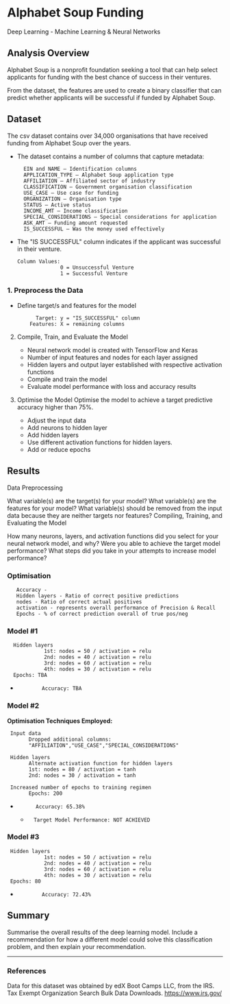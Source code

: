 # Alphabet Soup Funding 

  Deep Learning - Machine Learning & Neural Networks



## Analysis Overview

Alphabet Soup is a nonprofit foundation seeking a tool that can help select applicants for funding with the best chance of success in their ventures. 

From the dataset, the features are used to create a binary classifier that can predict whether applicants will be successful if funded by Alphabet Soup.

## Dataset
The csv dataset contains over 34,000 organisations that have received funding from Alphabet Soup over the years.

*   The dataset contains a number of columns that capture metadata:

          EIN and NAME — Identification columns
          APPLICATION_TYPE — Alphabet Soup application type
          AFFILIATION — Affiliated sector of industry
          CLASSIFICATION — Government organisation classification
          USE_CASE — Use case for funding
          ORGANIZATION — Organisation type
          STATUS — Active status
          INCOME_AMT — Income classification
          SPECIAL_CONSIDERATIONS — Special considerations for application
          ASK_AMT — Funding amount requested
          IS_SUCCESSFUL — Was the money used effectively

* The "IS SUCCESSFUL" column indicates if the applicant was successful in their venture.

      Column Values:
                    0 = Unsuccessful Venture
                    1 = Successful Venture


### 1. Preprocess the Data
- Define target/s and features for the model

            Target: y = "IS_SUCCESSFUL" column
          Features: X = remaining columns
   

2. Compile, Train, and Evaluate the Model

      * Neural network model is created with TensorFlow and Keras
      * Number of input features and nodes for each layer assigned
      * Hidden layers and output layer established with respective activation functions
      * Compile and train the model
      * Evaluate model performance with loss and accuracy results
   
3. Optimise the Model
    Optimise the model to achieve a target predictive accuracy higher than 75%.

     * Adjust the input data
     * Add neurons to hidden layer
     * Add hidden layers
     * Use different activation functions for hidden layers.
     * Add or reduce epochs 



## Results
Data Preprocessing

What variable(s) are the target(s) for your model?
What variable(s) are the features for your model?
What variable(s) should be removed from the input data because they are neither targets nor features?
Compiling, Training, and Evaluating the Model

How many neurons, layers, and activation functions did you select for your neural network model, and why?
Were you able to achieve the target model performance?
What steps did you take in your attempts to increase model performance?

            
  
    

### Optimisation
       Accuracy - 
       Hidden layers - Ratio of correct positive predictions 
       nodes - Ratio of correct actual positives
       activation - represents overall performance of Precision & Recall
       Epochs - % of correct prediction overall of true pos/neg    


    
### Model #1
      Hidden layers
                1st: nodes = 50 / activation = relu
                2nd: nodes = 40 / activation = relu
                3rd: nodes = 60 / activation = relu
                4th: nodes = 30 / activation = relu
      Epochs: TBA
   -             Accuracy: TBA
                                
### Model #2   

**Optimisation Techniques Employed:**

     Input data
           Dropped additional columns:
           "AFFILIATION","USE_CASE","SPECIAL_CONSIDERATIONS"
           
     Hidden layers
           Alternate activation function for hidden layers
           1st: nodes = 80 / activation = tanh
           2nd: nodes = 30 / activation = tanh
           
     Increased number of epochs to training regimen
           Epochs: 200

  
   -           Accuracy: 65.38%
        -       Target Model Performance: NOT ACHIEVED 
     
### Model #3 
     Hidden layers
                1st: nodes = 50 / activation = relu
                2nd: nodes = 40 / activation = relu
                3rd: nodes = 60 / activation = relu
                4th: nodes = 30 / activation = relu
     Epochs: 80 
   -             Accuracy: 72.43%                 
                         

## Summary
Summarise the overall results of the deep learning model. Include a recommendation for how a different model could solve this classification problem, and then explain your recommendation.

-----
### References
Data for this dataset was obtained by edX Boot Camps LLC, from the IRS. Tax Exempt Organization Search Bulk Data Downloads. https://www.irs.gov/



   
